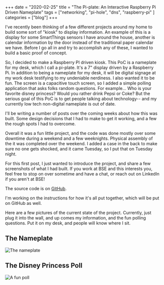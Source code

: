 +++ 
date = "2020-02-25"
title = "The Pi-plate: An Interactive Raspberry Pi Driven Nameplate"
tags = ["networking", "pi-hole", "dns", "raspberry-pi" ]
categories = ["blog"]
+++

I've recently been thinking of a few different projects around my home to build some sort of "kiosk" to display information.  An example of this is a display for some SmartThings sensors I have around the house, another is calendar information by the door instead of the traditional paper calendar we have.  Before I go all in and try to accomplish any of these, I wanted to build a basic proof of concept.

So,  I decided to make a Raspberry PI driven kiosk.  This PoC is a nameplate for my desk, which I call a pi-plate.  It's a 7" display driven by a Raspberry Pi.  In addition to being a nameplate for my desk, it will be digital signage at my work desk testifying to my undeniable nerdiness.  I also wanted it to be fun. The screen is a capacitive touch screen, so I added a simple polling application that asks folks random questions.  For example... Who is your favorite disney princess?  Would you rather drink Pepsi or Coke?  But the serious goal of this PoC is to get people talking about technology-- and my currently low tech non-digital nameplate is out of date.

I'll be writing a number of posts over the coming weeks about how this was built.  Some design decisions that I had to make to get it working, and a few the rough spots I had to overcome.

Overall it was a fun little project, and the code was done mostly over some downtime during a weekend and a few weeknights.  Physical assembly of the it was completed over the weekend. I added a case in the back to make sure no one gets shocked, and it came Tuesday, so I put that on Tuesday night.

For this first post, I just wanted to introduce the project, and share a few screenshots of what I had built.  If you work at BSE and this interests you, feel free to stop on over sometime and have a chat, or reach out on LinkedIn if you aren't at BSE!

The source code is on [GitHub](https://github.com/jerhon/pi-plate).

I'm working on the instructions for how it's all put together, which will be put on GitHub as well.

Here are a few pictures of the current state of the project.  Currently, just plug it into the wall, and up comes my information, and the fun polling questions.  Put it on my desk, and people will know where I sit.

## The Nameplate

![The nameplate](/images/pi-plate-nameplate.jpg)

## The Disney Princess Poll

![A fun poll](/images/pi-plate-question.jpg)

